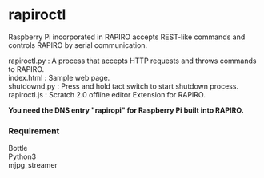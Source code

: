 # rapiroctl 
 Raspberry Pi incorporated in RAPIRO accepts REST-like commands and controls RAPIRO by serial communication.  
   
rapiroctl.py : A process that accepts HTTP requests and throws commands to RAPIRO.  
index.html   : Sample web page.  
shutdownd.py : Press and hold tact switch to start shutdown process.  
rapiroctl.js : Scratch 2.0 offline editor Extension for RAPIRO.  

**You need the DNS entry "rapiropi" for Raspberry Pi built into RAPIRO.**  

### Requirement
Bottle  
Python3  
mjpg_streamer  
